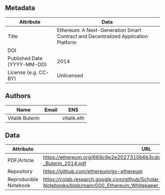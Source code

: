 ## Metadata

| Attribute | Data |
|---|---|
| Title | Ethereum: A Next-Generation Smart Contract and Decentralized Application Platform |
| DOI |  |
| Published Date (YYYY-MM-DD) | 2014 |
| License (e.g. CC-BY) | Unlicensed |

## Authors

| Name | Email | ENS |
|---|---|---|
| Vitalik Buterin |  | vitalik.eth |

## Data

| Attribute | URL |
|---|---|
| PDF/Article | https://ethereum.org/669c9e2e2027310b6b3cdce6e1c52962/Ethereum_Whitepaper_-_Buterin_2014.pdf |
| Repository | https://github.com/ethereum/go-ethereum |
| Reproducible Notebook | https://colab.research.google.com/github/Scholar-Platforms/Reproducible-Notebooks/blob/main/000_Ethereum_Whitepaper.ipynb |
